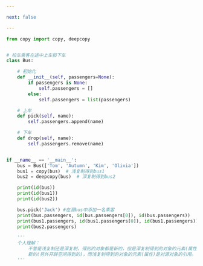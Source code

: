 ```yaml
---

next: false

---
```




<BlogInfo id="854" title="2.深复制和浅复制" author="白日梦想猿" pv=0 read_times=0 pre_cost_time="0分46秒" category="对象引用_可变性和垃圾回收" tag_list="['对象引用_可变性和垃圾回收']" create_time="2022.03.24 15:34:04" update_time="2022.03.24 21:06:00" />

```python
from copy import copy, deepcopy


# 校车乘客在途中上车和下车
class Bus:

    # 初始化
    def __init__(self, passengers=None):
        if passengers is None:
            self.passengers = []
        else:
            self.passengers = list(passengers)

    # 上车
    def pick(self, name):
        self.passengers.append(name)

    # 下车
    def drop(self, name):
        self.passengers.remove(name)


if __name__ == '__main__':
    bus = Bus(['Tom', 'Autumn', 'Kim', 'Olivia'])
    bus1 = copy(bus)  # 浅复制得到bus1
    bus2 = deepcopy(bus)  # 深复制得到bus2

    print(id(bus))
    print(id(bus1))
    print(id(bus2))

    bus.pick('Jack') #在源bus中添加一名乘客
    print(bus.passengers, id(bus.passengers[0]), id(bus.passengers))
    print(bus1.passengers, id(bus1.passengers[0]), id(bus1.passengers)) #通过
    print(bus2.passengers)

    '''
    个人理解：
        不管是浅复制还是深复制，得到的对象都是新的，但是深复制得到的对象的元素(属性)的值都是
        新的(另外开辟空间得到的)，而浅复制得到的对象的元素(属性)是对源对象的引用。
    '''

```



<ActionBox />
